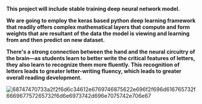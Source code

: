 **This project will include stable training deep neural network model.**

**We are going to employ the keras based python deep learning framework that readily offers complex mathematical layers that compute and form weights that are resultant of the data the model is viewing and learning from and then predict on new dataset.**

**There's a strong connection between the hand and the neural circuitry of the brain—as students learn to better write the critical features of letters, they also learn to recognize them more fluently. This recognition of letters leads to greater letter-writing fluency, which leads to greater overall reading development.**




![68747470733a2f2f6d6c34612e6769746875622e696f2f696d616765732f666967757265732f6d6e6973742d696e7075742e706e67](https://user-images.githubusercontent.com/73969654/155917210-e44c5cd6-2afa-4788-b4ea-5a07d9c0da18.png)

